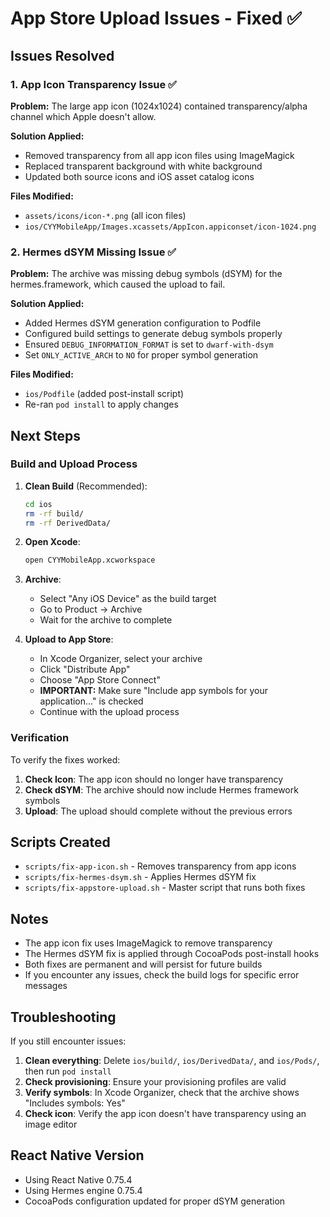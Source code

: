 # App Store Upload Issues - Fixed ✅

## Issues Resolved

### 1. App Icon Transparency Issue ✅
**Problem:** The large app icon (1024x1024) contained transparency/alpha channel which Apple doesn't allow.

**Solution Applied:**
- Removed transparency from all app icon files using ImageMagick
- Replaced transparent background with white background
- Updated both source icons and iOS asset catalog icons

**Files Modified:**
- `assets/icons/icon-*.png` (all icon files)
- `ios/CYYMobileApp/Images.xcassets/AppIcon.appiconset/icon-1024.png`

### 2. Hermes dSYM Missing Issue ✅
**Problem:** The archive was missing debug symbols (dSYM) for the hermes.framework, which caused the upload to fail.

**Solution Applied:**
- Added Hermes dSYM generation configuration to Podfile
- Configured build settings to generate debug symbols properly
- Ensured `DEBUG_INFORMATION_FORMAT` is set to `dwarf-with-dsym`
- Set `ONLY_ACTIVE_ARCH` to `NO` for proper symbol generation

**Files Modified:**
- `ios/Podfile` (added post-install script)
- Re-ran `pod install` to apply changes

## Next Steps

### Build and Upload Process

1. **Clean Build** (Recommended):
   ```bash
   cd ios
   rm -rf build/
   rm -rf DerivedData/
   ```

2. **Open Xcode**:
   ```bash
   open CYYMobileApp.xcworkspace
   ```

3. **Archive**:
   - Select "Any iOS Device" as the build target
   - Go to Product → Archive
   - Wait for the archive to complete

4. **Upload to App Store**:
   - In Xcode Organizer, select your archive
   - Click "Distribute App"
   - Choose "App Store Connect"
   - **IMPORTANT:** Make sure "Include app symbols for your application..." is checked
   - Continue with the upload process

### Verification

To verify the fixes worked:

1. **Check Icon**: The app icon should no longer have transparency
2. **Check dSYM**: The archive should now include Hermes framework symbols
3. **Upload**: The upload should complete without the previous errors

## Scripts Created

- `scripts/fix-app-icon.sh` - Removes transparency from app icons
- `scripts/fix-hermes-dsym.sh` - Applies Hermes dSYM fix
- `scripts/fix-appstore-upload.sh` - Master script that runs both fixes

## Notes

- The app icon fix uses ImageMagick to remove transparency
- The Hermes dSYM fix is applied through CocoaPods post-install hooks
- Both fixes are permanent and will persist for future builds
- If you encounter any issues, check the build logs for specific error messages

## Troubleshooting

If you still encounter issues:

1. **Clean everything**: Delete `ios/build/`, `ios/DerivedData/`, and `ios/Pods/`, then run `pod install`
2. **Check provisioning**: Ensure your provisioning profiles are valid
3. **Verify symbols**: In Xcode Organizer, check that the archive shows "Includes symbols: Yes"
4. **Check icon**: Verify the app icon doesn't have transparency using an image editor

## React Native Version
- Using React Native 0.75.4
- Using Hermes engine 0.75.4
- CocoaPods configuration updated for proper dSYM generation 